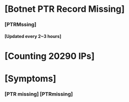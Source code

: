 # [Botnet PTR Record Missing]
### [PTRMssing]
#### [Updated every 2~3 hours]

# [Counting 20290 IPs]

# [Symptoms] 
###   [PTR missing] [PTRmissing]
